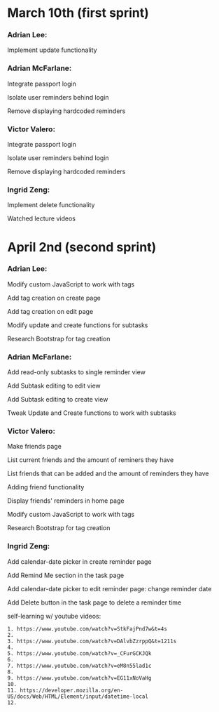 # March 10th (first sprint)
### Adrian Lee:
  Implement update functionality

### Adrian McFarlane:
  Integrate passport login
  
  Isolate user reminders behind login
  
  Remove displaying hardcoded reminders

### Victor Valero:
  Integrate passport login
  
  Isolate user reminders behind login
  
  Remove displaying hardcoded reminders

### Ingrid Zeng:
  Implement delete functionality

  Watched lecture videos


# April 2nd (second sprint)

### Adrian Lee:
  Modify custom JavaScript to work with tags
  
  Add tag creation on create page
  
  Add tag creation on edit page
  
  Modify update and create functions for subtasks
  
  Research Bootstrap for tag creation

### Adrian McFarlane:
  Add read-only subtasks to single reminder view

  Add Subtask editing to edit view
  
  Add Subtask editing to create view
  
  Tweak Update and Create functions to work with subtasks
  
### Victor Valero:
  Make friends page
  
  List current friends and the amount of reminers they have
  
  List friends that can be added and the amount of reminders they have
  
  Adding friend functionality

  Display friends' reminders in home page
  
  Modify custom JavaScript to work with tags
  
  Research Bootstrap for tag creation

### Ingrid Zeng:
  Add calendar-date picker in create reminder page

  Add Remind Me section in the task page

  Add calendar-date picker to edit reminder page: change reminder date

  Add Delete button in the task page to delete a reminder time

  self-learning w/ youtube videos:
  
    1. https://www.youtube.com/watch?v=StkFajPnd7w&t=4s
    2. 
    3. https://www.youtube.com/watch?v=DAlvbZzrppQ&t=1211s
    4. 
    5. https://www.youtube.com/watch?v=_CFurGCKJQk
    6. 
    7. https://www.youtube.com/watch?v=eM8n55lad1c
    8. 
    9. https://www.youtube.com/watch?v=EG11xNoVaHg
    10. 
    11. https://developer.mozilla.org/en-US/docs/Web/HTML/Element/input/datetime-local
    12. 

